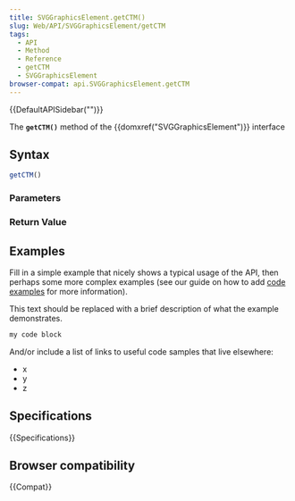 ```yaml
---
title: SVGGraphicsElement.getCTM()
slug: Web/API/SVGGraphicsElement/getCTM
tags:
  - API
  - Method
  - Reference
  - getCTM
  - SVGGraphicsElement
browser-compat: api.SVGGraphicsElement.getCTM
---
```

{{DefaultAPISidebar("")}}

The **`getCTM()`** method of the {{domxref("SVGGraphicsElement")}} interface 

## Syntax

```js
getCTM()
```

### Parameters



### Return Value



## Examples

Fill in a simple example that nicely shows a typical usage of the API, then perhaps some more complex examples (see our guide on how to add [code examples](/en-US/docs/MDN/Contribute/Structures/Code_examples) for more information).

This text should be replaced with a brief description of what the example demonstrates.

```js
my code block
```

And/or include a list of links to useful code samples that live elsewhere:

*   x
*   y
*   z

## Specifications

{{Specifications}}

## Browser compatibility

{{Compat}}

